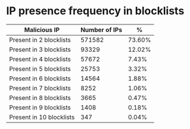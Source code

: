 # IP presence frequency in blocklists
| Malicious IP | Number of IPs | % |
|----|----|----|
| Present in 2 blocklists | 571582 | 73.60% |
| Present in 3 blocklists | 93329 | 12.02% |
| Present in 4 blocklists | 57672 | 7.43% |
| Present in 5 blocklists | 25753 | 3.32% |
| Present in 6 blocklists | 14564 | 1.88% |
| Present in 7 blocklists | 8252 | 1.06% |
| Present in 8 blocklists | 3665 | 0.47% |
| Present in 9 blocklists | 1408 | 0.18% |
| Present in 10 blocklists | 347 | 0.04% |
